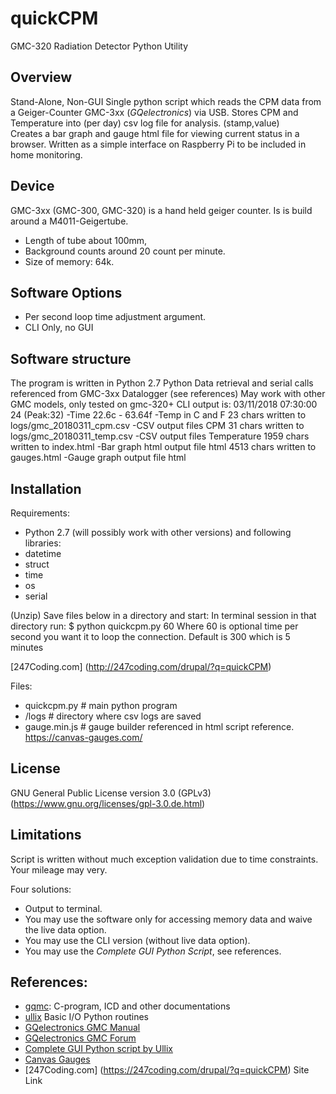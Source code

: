# quickCPM
GMC-320 Radiation Detector Python Utility

## Overview
Stand-Alone, Non-GUI Single python script which reads the CPM data from a Geiger-Counter GMC-3xx (_GQelectronics_) via USB.
Stores CPM and Temperature into (per day) csv log file for analysis. (stamp,value)  
Creates a bar graph and gauge html file for viewing current status in a browser.
Written as a simple interface on Raspberry Pi to be included in home monitoring.

## Device

GMC-3xx (GMC-300, GMC-320) is a hand held geiger counter. Is is build around a M4011-Geigertube.

 * Length of tube about 100mm, 
 * Background counts around 20 count per minute. 
 * Size of memory: 64k. 

## Software Options

* Per second loop time adjustment argument.
* CLI Only, no GUI

## Software structure

The program is  written in Python 2.7
Python Data retrieval and serial calls referenced from GMC-3xx Datalogger (see references)
May work with other GMC models, only tested on gmc-320+
CLI output is:
     03/11/2018 07:30:00 24 (Peak:32) -Time
     22.6c - 63.64f -Temp in C and F
     23 chars written to logs/gmc_20180311_cpm.csv   -CSV output files CPM
     31 chars written to logs/gmc_20180311_temp.csv  -CSV output files Temperature
     1959 chars written to index.html                -Bar graph html output file html
     4513 chars written to gauges.html               -Gauge graph output file html


## Installation

Requirements:

* Python 2.7 (will possibly work with other versions) and following libraries:
* datetime
* struct
* time
* os
* serial   
 
(Unzip) Save files below in a directory and start:
In terminal session in that directory run:
    $ python quickcpm.py 60
Where 60 is optional time per second you want it to loop the connection.
Default is 300 which is 5 minutes

[247Coding.com] (http://247coding.com/drupal/?q=quickCPM)
    
Files:
* quickcpm.py    # main python program
* /logs           # directory where csv logs are saved
* gauge.min.js    # gauge builder referenced in html script reference.
https://canvas-gauges.com/

## License

GNU General Public License version 3.0 (GPLv3) (https://www.gnu.org/licenses/gpl-3.0.de.html)

## Limitations
Script is written without much exception validation due to time constraints.
Your mileage may very.

Four solutions:

* Output to terminal.
* You may use the software only for accessing memory data and waive the live data option.
* You may use the CLI version (without live data option).
* You may use the _Complete GUI Python Script_, see references.


## References:
 * [gqmc](https://sourceforge.net/projects/gqgmc/files/gqgmc/): C-program, ICD and other documentations
 * [ullix](https://sourceforge.net/projects/geigerlog/) Basic I/O Python routines
 * [GQelectronics GMC Manual](https://www.gqelectronicsllc.com/comersus/store/download.asp)
 * [GQelectronics GMC Forum](https://www.gqelectronicsllc.com/forum/forum.asp?FORUM_ID=14)
 * [Complete GUI Python script by Ullix](https://sourceforge.net/projects/geigerlog/)
 * [Canvas Gauges](https://canvas-gauges.com/documentation/user-guide/ )
 * [247Coding.com] (https://247coding.com/drupal/?q=quickCPM) Site Link


